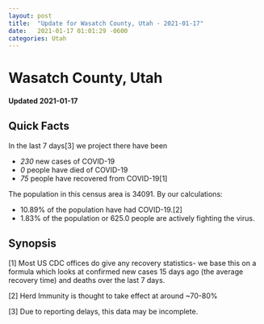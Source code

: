 ```yaml
---
layout: post
title:  "Update for Wasatch County, Utah - 2021-01-17"
date:   2021-01-17 01:01:29 -0600
categories: Utah
---
```


# Wasatch County, Utah
#### Updated 2021-01-17

## Quick Facts

In the last 7 days[3] we project there have been
- *230* new cases of COVID-19
- *0* people have died of COVID-19
- *75* people have recovered from COVID-19[1]

The population in this census area is 34091. By our calculations:
- 10.89% of the population have had COVID-19.[2]
- 1.83% of the population or 625.0 people are actively fighting the virus.

## Synopsis




[1] Most US CDC offices do give any recovery statistics- we base this on a formula which looks at confirmed new cases
15 days ago (the average recovery time) and deaths over the last 7 days.

[2] Herd Immunity is thought to take effect at around ~70-80%

[3] Due to reporting delays, this data may be incomplete.
 
    